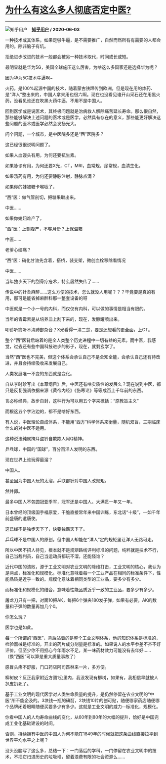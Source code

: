 # [为什么有这么多人彻底否定中医?](https://www.zhihu.com/answer/1261991648)

--------------------------------------------------------------

![知乎用户](https://pic1.zhimg.com/da8e974dc.jpg?source=1940ef5c "知乎用户")&emsp;**[知乎用户](https://www.zhihu.com/people/) / 2020-06-03**

一种技术或其体系，如果足够牛逼，是不需要推广，自然而然所有有需要的人都会用的。除非脑子有坑。

拒绝进步改进的技术一般都会被另一种技术取代，时间或长或短。


最明显就是华为5G，美国全球施压这么厉害，为啥这么多国家还是选择华为呢？

因为华为5G技术牛逼啊~

火药，是100%起源中国的技术，随着蒙古铁蹄传到欧洲，但是现在用的炸药、是“洋人”整出来的，中国人拿来用也很六啊。现在也没看见谁开山采石还在用黑火药，没看见谁还在吹黑火药牛逼，不用不是中国人。


回到医学或是说医术，其终极问题就是治病救人解除痛苦延长寿命。那么很自然，那些能够解决上述问题的医术或是医学，必然具有存在的意义，那些能更好解决这些问题的医术或医学必然会发扬光大。

问个问题，一个城市，是中医院多还是“西”医院多？

这已经很很说明问题了。

如果人血馒头有用，为何还要抗生素。

如果脉诊有用，为何还要X光，CT，MRI，血常规，尿常规，血清生化。

如果汤药有用，为何还要静脉注射，静脉点滴？


如果你的娃被糖卡喉咙了，

“西”医：做气管剖切，把糖果取出来。

中医……


如果你媳妇难产了，

“西”医：上剖腹产，不够月份？上保温箱

中医……


老爹心绞痛？

“西”医：硝化甘油先含着，搭桥，装支架，微创血栓移除看情况

中医……


当年独步天下的刮骨疗疮术，特么居然失传了……

传说中的针灸麻醉……这么方便的技术，怎么就没人用呢？？？毕竟要是真的有用，那可是能省掉麻醉科那一整套设备的呀

中医就是一个小一号的内科，而仅仅有内科，可以做的事情是相当有限的。


当年的青霉素是从培养皿上刮下来的，现在，发酵罐喷出来。

叩诊听筒听不清肺部杂音？X光看得一清二楚，要是还想看的更全面，上CT。

整个“西”医背后站着的是全人类整个历史进程中一切有益的元素。而中医，我感觉，过去还有些中国科技进步的影子，现在，就剩玄学了。

当然“西”医也不完美，但这个体系会承认自己不是全知全能，会承认自己还有待改进，并且会持续吸收来发展自己。

人类发展唯一不变的东西就是变化。

自从李时珍写出《本草纲目》后，中医还有啥实质性的发展么？现在说到中医，都只是反复强调依据来源《黄帝内经》《伤寒论》等等成百上千年前的东西。

言必称经典，故步自封，这种行为可以用五个字来概括：“原教旨主义”

而根这五个字沾边的，都不是啥好东西。


有人说，中医理论自成体系，不能用“西方”科学体系来衡量，随机双盲，三期临床什么的对中医不适用。

这种说法纯属掩耳盗铃自欺欺人阿Q精神。

乒乓球，中国的“国球”，百分百洋人发明的东西。

现在世界上谁玩得最溜？

中国人。

甚至因为中国人玩的太溜，乒联都针对中国人改规矩。

然并卵。

最多中国人不包圆冠亚季军，冠军还是中国人。大满贯一年又一年。

日本曾经的顶级国手福原爱，干脆直接常年来中国训练，东北话“十级”，一如千年前盛唐的遣唐使。

这已经不是独步天下了，快要独霸天下了。

乒乓球不是中国人的原创，但中国人却能在“洋人”定的规矩里让洋人无路可走。

所以中医不招人待见，根本就不是规矩路线评判标准的问题，纯粹就是技术不行，自己当裁判员，自己当运动员都玩不溜，还能怪谁？


近代中国的溃败，源于工业文明对农业文明的降维打击，工业文明的核心，我认为是两点，标准化和规模化。标准化意味着每一个工业产品在相同的标准条件下，性能品质是近乎一致的。规模化意味着相同类型的工业品，要多少有多少。

而标准化和规模化的结合，意味着性能品质近乎一致的工业品，要多少有多少。

屠龙刀只有一把，对面10把AK，每把6个弹夹180发子弹，如果有必要，AK的数量和子弹的数量再加几个0。

你怎么玩？

医学也是如此。

每一个所谓的“西医”，背后站着的是整个工业文明体系，他的知识体系是标准的，检验器械是标准的，开出的药片成分剂量是标准的。如果说人的水平参差不齐不好评价，但至少你不用担心今年雨水不足，某一味药材效力可能没有去年好……（换“西医”可以算是重大质量事故了）

感冒头疼不舒服，门口药店阿司匹林来一片，多方便。

柳树皮？反正我家附近方圆1公里内，我没发现有柳树，如果有，我相信早就被人扒皮扒死了。

基于工业文明的现代医学对人类生命质量的提升，是仍然停留在农业文明的“中医”所不能企及的。3块钱一瓶的碘酊，2块钱10片的创可贴，随便哪家药店随便哪个品牌闭着眼睛随便买要多少有多少。这就是工业文明的威力--标准化，规模化。

你看中国人的人均寿命曲线的变化，从60年到80年的大幅的提升，恰好是中国完成工业化基础建设的时间。


否则，持续拥有中医的中国人为何不能在1849年的时候就把这条曲线直接拉平到世界平均水平之上呢？

没头没脑写了这么多，总结一下：一门落后的学科，一门停留在农业文明中的技术，不把它扫进历史的垃圾堆，留着浪费有限的社会资源么……











